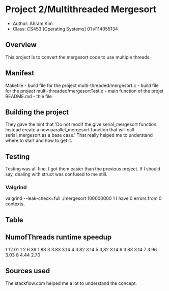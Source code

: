 # Project 2/Multithreaded Mergesort

* Author: Ahram Kim
* Class: CS453 [Operating Systems] 01 #114055134


## Overview

This project is to convert the mergesort code to use multiple threads.

## Manifest

Makefile - build file for the project
multi-threaded/mergesort.c - build file for the project
multi-threaded/mergesortTest.c - main function of the projet
README.md - thie file

## Building the project

They gave the hint that 'Do not modif the give serial_mergesort function. Instead create a new 
parallel_mergesort function that will call serial_mergesort as a base case.' That really helped me
to understand where to start and how to get it. 

## Testing

Testing was all fine. I got them easier than the previous project. If I should say, dealing with
struct was confused to me still. 

### Valgrind

valgrind --leak-check=full ./mergesort 100000000 1
I have 0 errors from 0 contexts.

## Table

NumofThreads	runtime       speedup
-------------------------------------
1	        	12.01	      1
2       		6.39	      1.88
3       		3.83	      3.14
4       		3.82	      3.14
5       		3,82	      3.14
6	         	3.83	      3.14
7       		3.96	      3.03
8       		4.44	      2.70

## Sources used
The stackflow.com helped me a lot to understand the concept.
